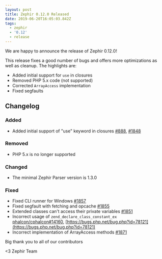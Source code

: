 ```yaml
---
layout: post
title: Zephir 0.12.0 Released
date: 2019-06-20T16:05:03.842Z
tags:
  - zephir
  - '0.12'
  - release
---
```

We are happy to announce the release of Zephir 0.12.0! 

This release fixes a good number of bugs and offers more optimizations as well as cleanup. The highlights are:
- Added initial support for `use` in closures
- Removed PHP 5.x code (not supported)
- Corrected `ArrayAccess` implementation
- Fixed segfaults

## Changelog
### Added
- Added initial support of "use" keyword in closures [#888](https://github.com/phalcon/zephir/issues/888), [#1848](https://github.com/phalcon/zephir/issues/1848)

### Removed
- PHP 5.x is no longer supported

### Changed
- The minimal Zephir Parser version is 1.3.0

### Fixed
- Fixed CLI runner for Windows [#1857](https://github.com/phalcon/zephir/pull/1857)
- Fixed segfault with fetching and opcache [#1855](https://github.com/phalcon/zephir/issues/1855)
- Extended classes can't access their private variables [#1851](https://github.com/phalcon/zephir/issues/1851)
- Incorrect usage of `zend_declare_class_constant_ex` [phalcon/cphalcon#14160](https://github.com/phalcon/cphalcon/issues/14160), [https://bugs.php.net/bug.php?id=78121](https://bugs.php.net/bug.php?id=78121)
- Incorrect implementation of ArrayAccess methods [#1871](https://github.com/phalcon/zephir/pull/1871)

Big thank you to all of our contributors

<3 Zephir Team
